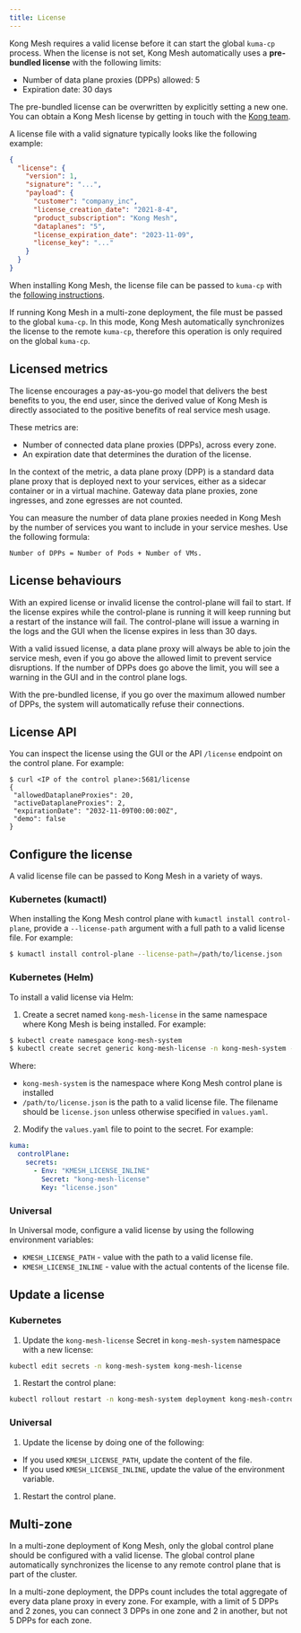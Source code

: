 ```yaml
---
title: License
---
```


Kong Mesh requires a valid license before it can start the global `kuma-cp` process. When the license is not set, Kong Mesh automatically uses a **pre-bundled license** with the following limits:

* Number of data plane proxies (DPPs) allowed: 5
* Expiration date: 30 days


The pre-bundled license can be overwritten by explicitly setting a new one. You can obtain a Kong Mesh license by getting in touch with the [Kong team](https://konghq.com/request-demo-kong-mesh/).

A license file with a valid signature typically looks like the following example:

```json
{
  "license": {
    "version": 1,
    "signature": "...",
    "payload": {
      "customer": "company_inc",
      "license_creation_date": "2021-8-4",
      "product_subscription": "Kong Mesh",
      "dataplanes": "5",
      "license_expiration_date": "2023-11-09",
      "license_key": "..."
    }
  }
}
```

When installing Kong Mesh, the license file can be passed to `kuma-cp` with the 
[following instructions](#configure-the-license). 

If running Kong Mesh in a multi-zone deployment, the file must be passed to the global `kuma-cp`.
In this mode, Kong Mesh automatically synchronizes the license to the remote 
`kuma-cp`, therefore this operation is only required on the global `kuma-cp`.

## Licensed metrics

The license encourages a pay-as-you-go model that delivers the best benefits to you, the end user, since the derived value of Kong Mesh is directly associated to the positive benefits of real service mesh usage.

These metrics are:

* Number of connected data plane proxies (DPPs), across every zone.
* An expiration date that determines the duration of the license.

In the context of the metric, a data plane proxy (DPP) is a standard data plane proxy that is deployed next to your services, either as a sidecar container or in a virtual machine. Gateway data plane proxies, zone ingresses, and zone egresses are not counted.

You can measure the number of data plane proxies needed in Kong Mesh by the 
number of services you want to include in your service meshes. Use the following formula:

```
Number of DPPs = Number of Pods + Number of VMs.
```

## License behaviours

With an expired license or invalid license the control-plane will fail to start.
If the license expires while the control-plane is running it will keep running but a restart of the instance will fail. 
The control-plane will issue a warning in the logs and the GUI when the license expires in less than 30 days.

With a valid issued license, a data plane proxy will always be able to join the service mesh, even if you go above the allowed limit to prevent service disruptions.
If the number of DPPs does go above the limit, you will see a warning in the GUI and in the control plane logs. 

With the pre-bundled license, if you go over the maximum allowed number of DPPs, the system will automatically refuse their connections.

## License API

You can inspect the license using the GUI or the API `/license` endpoint on the control plane. For example:

```
$ curl <IP of the control plane>:5681/license
{
 "allowedDataplaneProxies": 20,
 "activeDataplaneProxies": 2,
 "expirationDate": "2032-11-09T00:00:00Z",
 "demo": false
}
```

## Configure the license

A valid license file can be passed to Kong Mesh in a variety of ways.

### Kubernetes (kumactl)

When installing the Kong Mesh control plane with `kumactl install control-plane`, provide a `--license-path` argument with a full path to a valid license file. For example:

```sh
$ kumactl install control-plane --license-path=/path/to/license.json
```

### Kubernetes (Helm)

To install a valid license via Helm:

1. Create a secret named `kong-mesh-license` in the same namespace where Kong Mesh is being installed. For example:

  ```sh
  $ kubectl create namespace kong-mesh-system
  $ kubectl create secret generic kong-mesh-license -n kong-mesh-system --from-file=/path/to/license.json
  ```

  Where:
  * `kong-mesh-system` is the namespace where Kong Mesh control plane is installed
  * `/path/to/license.json` is the path to a valid license file. The filename should be `license.json` unless otherwise specified in `values.yaml`.

2. Modify the `values.yaml` file to point to the secret. For example:

  ```yaml
  kuma:
    controlPlane:
      secrets:
        - Env: "KMESH_LICENSE_INLINE"
          Secret: "kong-mesh-license"
          Key: "license.json"
  ```

### Universal

In Universal mode, configure a valid license by using the following environment variables:

* `KMESH_LICENSE_PATH` - value with the path to a valid license file.
* `KMESH_LICENSE_INLINE` - value with the actual contents of the license file.

## Update a license

### Kubernetes

1. Update the `kong-mesh-license` Secret in `kong-mesh-system` namespace with a new license:
  ```sh
  kubectl edit secrets -n kong-mesh-system kong-mesh-license
  ```
1. Restart the control plane:
  ```sh
  kubectl rollout restart -n kong-mesh-system deployment kong-mesh-control-plane
  ```

### Universal

1. Update the license by doing one of the following:
  - If you used `KMESH_LICENSE_PATH`, update the content of the file.
  - If you used `KMESH_LICENSE_INLINE`, update the value of the environment variable.
1. Restart the control plane.

## Multi-zone

In a multi-zone deployment of Kong Mesh, only the global control plane should be configured with a valid license. The global control plane automatically synchronizes the license to any remote control plane that is part of the cluster.

In a multi-zone deployment, the DPPs count includes the total aggregate of every data plane proxy in every zone. For example, with a limit of 5 DPPs and 2 zones, you can connect 3 DPPs in one zone and 2 in another, but not 5 DPPs for each zone.
